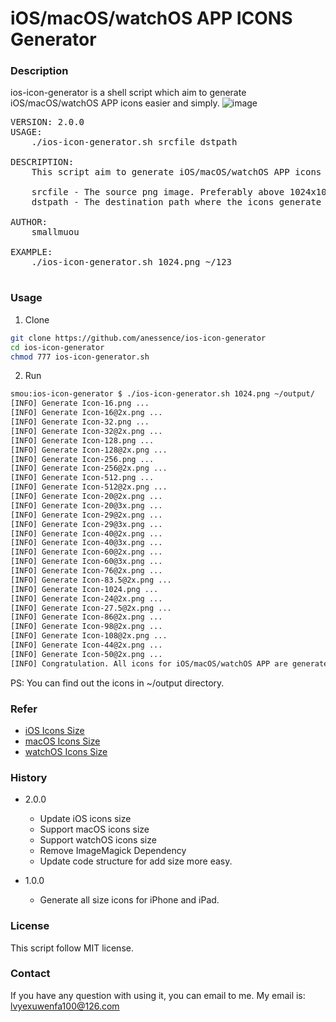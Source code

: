 # iOS/macOS/watchOS APP ICONS Generator

### Description
ios-icon-generator is a shell script which aim to generate iOS/macOS/watchOS APP icons easier and simply.
![image](https://github.com/anessence/ios-icon-generator/blob/master/ios-icon-generator.gif)
<pre>
VERSION: 2.0.0
USAGE:
    ./ios-icon-generator.sh srcfile dstpath

DESCRIPTION:
    This script aim to generate iOS/macOS/watchOS APP icons easier and simply.

    srcfile - The source png image. Preferably above 1024x1024
    dstpath - The destination path where the icons generate to.

AUTHOR:
    smallmuou<smallmuou@163.com>

EXAMPLE:
    ./ios-icon-generator.sh 1024.png ~/123

</pre>

### Usage

1. Clone
```bash
git clone https://github.com/anessence/ios-icon-generator
cd ios-icon-generator
chmod 777 ios-icon-generator.sh
```

2. Run
	
```bash
smou:ios-icon-generator $ ./ios-icon-generator.sh 1024.png ~/output/
[INFO] Generate Icon-16.png ...
[INFO] Generate Icon-16@2x.png ...
[INFO] Generate Icon-32.png ...
[INFO] Generate Icon-32@2x.png ...
[INFO] Generate Icon-128.png ...
[INFO] Generate Icon-128@2x.png ...
[INFO] Generate Icon-256.png ...
[INFO] Generate Icon-256@2x.png ...
[INFO] Generate Icon-512.png ...
[INFO] Generate Icon-512@2x.png ...
[INFO] Generate Icon-20@2x.png ...
[INFO] Generate Icon-20@3x.png ...
[INFO] Generate Icon-29@2x.png ...
[INFO] Generate Icon-29@3x.png ...
[INFO] Generate Icon-40@2x.png ...
[INFO] Generate Icon-40@3x.png ...
[INFO] Generate Icon-60@2x.png ...
[INFO] Generate Icon-60@3x.png ...
[INFO] Generate Icon-76@2x.png ...
[INFO] Generate Icon-83.5@2x.png ...
[INFO] Generate Icon-1024.png ...
[INFO] Generate Icon-24@2x.png ...
[INFO] Generate Icon-27.5@2x.png ...
[INFO] Generate Icon-86@2x.png ...
[INFO] Generate Icon-98@2x.png ...
[INFO] Generate Icon-108@2x.png ...
[INFO] Generate Icon-44@2x.png ...
[INFO] Generate Icon-50@2x.png ...
[INFO] Congratulation. All icons for iOS/macOS/watchOS APP are generate to the directory: /Users/smou/output/.
```
PS: You can find out the icons in ~/output directory.

### Refer
* [iOS Icons Size](https://developer.apple.com/design/human-interface-guidelines/ios/icons-and-images/app-icon/)
* [macOS Icons Size](https://developer.apple.com/design/human-interface-guidelines/macos/icons-and-images/app-icon/)	
* [watchOS Icons Size](https://developer.apple.com/design/human-interface-guidelines/watchos/icons-and-images/home-screen-icons/)

### History
* 2.0.0
    * Update iOS icons size
    * Support macOS icons size
    * Support watchOS icons size
    * Remove ImageMagick Dependency
    * Update code structure for add size more easy.

* 1.0.0
	* Generate all size icons for iPhone and iPad.

### License
This script follow MIT license.

### Contact
If you have any question with using it, you can email to me. My email is: lvyexuwenfa100@126.com
